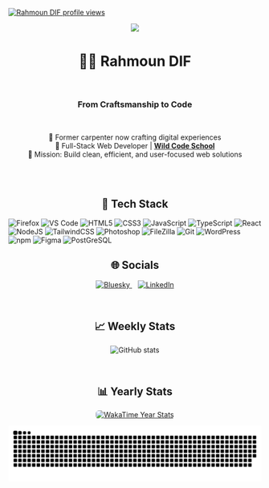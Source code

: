   <p align="left">
  <a href="https://u8views.com/github/rahmoundif">
    <img src="https://u8views.com/api/v1/github/profiles/183239184/views/total-count.svg" alt="Rahmoun DIF profile views" height="30" />
  </a>
</p>
<p align="center">
<img src="https://capsule-render.vercel.app/api?text=Welcome!&animation=fadeIn&type=waving&color=gradient&height=150" />
</p>
 


<h1 align="center">👨‍💻 Rahmoun DIF</h1>
<br>
<h3 align="center">From Craftsmanship to Code</h3>
<br>

<p align="center">
  🔁 Former carpenter now crafting digital experiences<br>
  🚀 Full-Stack Web Developer | <a href="https://www.wildcodeschool.com" target="_blank"><strong>Wild Code School</strong></a><br>
  🎯 Mission: Build clean, efficient, and user-focused web solutions
</p>
<br>
<br>


<h2 align="center">🧰 Tech Stack</h2>


  <img src="https://cdn.jsdelivr.net/gh/devicons/devicon/icons/firefox/firefox-original.svg" height="40" alt="Firefox"/>

  <img src="https://cdn.jsdelivr.net/gh/devicons/devicon/icons/vscode/vscode-original.svg" height="40" alt="VS Code"/>

  <img src="https://cdn.jsdelivr.net/gh/devicons/devicon/icons/html5/html5-original.svg" height="40" alt="HTML5"/>
  
  <img src="https://cdn.jsdelivr.net/gh/devicons/devicon/icons/css3/css3-original.svg" height="40" alt="CSS3"/>

  <img src="https://cdn.jsdelivr.net/gh/devicons/devicon/icons/javascript/javascript-original.svg" height="40" alt="JavaScript"/>

  <img src="https://cdn.jsdelivr.net/gh/devicons/devicon/icons/typescript/typescript-original.svg" height="40" alt="TypeScript"/>

  <img src="https://cdn.jsdelivr.net/gh/devicons/devicon/icons/react/react-original.svg" height="40" alt="React"/>
    
  <img src="https://cdn.jsdelivr.net/gh/devicons/devicon/icons/nodejs/nodejs-original.svg" height="40" alt="NodeJS"/>

  <img src="https://cdn.jsdelivr.net/gh/devicons/devicon/icons/tailwindcss/tailwindcss-original.svg" height="40" alt="TailwindCSS"/>

  <img src="https://cdn.jsdelivr.net/gh/devicons/devicon/icons/photoshop/photoshop-plain.svg" height="40" alt="Photoshop"/>

  <img src="https://cdn.jsdelivr.net/gh/devicons/devicon/icons/filezilla/filezilla-plain.svg" height="40" alt="FileZilla"/>

  <img src="https://cdn.jsdelivr.net/gh/devicons/devicon/icons/git/git-original.svg" height="40" alt="Git"/>

  <img src="https://cdn.jsdelivr.net/gh/devicons/devicon/icons/wordpress/wordpress-original.svg" height="40" alt="WordPress"/>

 <img src="https://cdn.jsdelivr.net/gh/devicons/devicon/icons/npm/npm-original-wordmark.svg" height="40" alt="npm"/>

  <img src="https://cdn.jsdelivr.net/gh/devicons/devicon/icons/figma/figma-original.svg" height="40" alt="Figma"/>

  <img src="https://cdn.jsdelivr.net/gh/devicons/devicon/icons/postgresql/postgresql-original-wordmark.svg" height="40" alt="PostGreSQL"/>

<h2 align="center">🌐 Socials</h2>
<p align="center">
  <a href="https://bsky.app/profile/rmoond.bsky.social">
    <img src="https://img.shields.io/badge/bluesky-0285FF?style=for-the-badge&logo=bluesky&logoColor=white" alt="Bluesky">
  </a>
  &nbsp;&nbsp;
  <a href="https://www.linkedin.com/in/rahmoun-dif-22891b356" target="_blank">
    <img src="https://cdn.jsdelivr.net/gh/devicons/devicon/icons/linkedin/linkedin-original.svg" height="40" width="40" alt="LinkedIn">
  </a>
</p>

<br>
<h2 align="center">📈 Weekly Stats</h2>
<p align="center">
  <img src="https://github-readme-stats.vercel.app/api?username=rahmoundif&show_icons=true&theme=transparent" alt="GitHub stats"/>
</p>
<br>
<h2 align="center">📊 Yearly Stats</h2>
 <p align="center">
  <a href="https://wakatime.com/@Rahmoun" target="_blank" rel="noopener noreferrer">
    <img
      src="https://github-readme-stats.vercel.app/api/wakatime?username=Rahmoun&range=last_year&layout=default&theme=tokyonight&langs_count=10&projects_count=5"
      alt="WakaTime Year Stats" style="border-radius: 6px;" />
  </a>
</p>

![Snake animation](https://github.com/rahmoundif/rahmoundif/blob/output/github-contribution-grid-snake.svg)
